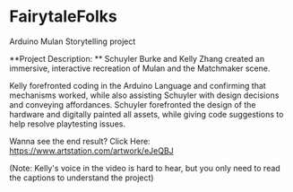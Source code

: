 # FairytaleFolks
Arduino Mulan Storytelling project

**Project Description: **
Schuyler Burke and Kelly Zhang created an immersive, interactive recreation of Mulan and the Matchmaker scene.

Kelly forefronted coding in the Arduino Language and confirming that mechanisms worked, while
also assisting Schuyler with design decisions and conveying affordances. 
Schuyler forefronted the design of the hardware and digitally painted all assets, while giving code suggestions
to help resolve playtesting issues.

Wanna see the end result?
Click Here: https://www.artstation.com/artwork/eJeQBJ

(Note: Kelly's voice in the video is hard to hear, but you only need to read the captions to understand the project)
